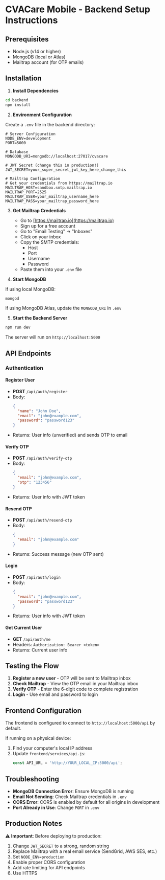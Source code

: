 # CVACare Mobile - Backend Setup Instructions

## Prerequisites
- Node.js (v14 or higher)
- MongoDB (local or Atlas)
- Mailtrap account (for OTP emails)

## Installation

1. **Install Dependencies**
```bash
cd backend
npm install
```

2. **Environment Configuration**

Create a `.env` file in the backend directory:

```env
# Server Configuration
NODE_ENV=development
PORT=5000

# Database
MONGODB_URI=mongodb://localhost:27017/cvacare

# JWT Secret (change this in production!)
JWT_SECRET=your_super_secret_jwt_key_here_change_this

# Mailtrap Configuration
# Get your credentials from https://mailtrap.io
MAILTRAP_HOST=sandbox.smtp.mailtrap.io
MAILTRAP_PORT=2525
MAILTRAP_USER=your_mailtrap_username_here
MAILTRAP_PASS=your_mailtrap_password_here
```

3. **Get Mailtrap Credentials**

   - Go to [https://mailtrap.io](https://mailtrap.io)
   - Sign up for a free account
   - Go to "Email Testing" → "Inboxes"
   - Click on your inbox
   - Copy the SMTP credentials:
     - Host
     - Port
     - Username
     - Password
   - Paste them into your `.env` file

4. **Start MongoDB**

If using local MongoDB:
```bash
mongod
```

If using MongoDB Atlas, update the `MONGODB_URI` in `.env`

5. **Start the Backend Server**

```bash
npm run dev
```

The server will run on `http://localhost:5000`

## API Endpoints

### Authentication

#### Register User
- **POST** `/api/auth/register`
- Body: 
  ```json
  {
    "name": "John Doe",
    "email": "john@example.com",
    "password": "password123"
  }
  ```
- Returns: User info (unverified) and sends OTP to email

#### Verify OTP
- **POST** `/api/auth/verify-otp`
- Body:
  ```json
  {
    "email": "john@example.com",
    "otp": "123456"
  }
  ```
- Returns: User info with JWT token

#### Resend OTP
- **POST** `/api/auth/resend-otp`
- Body:
  ```json
  {
    "email": "john@example.com"
  }
  ```
- Returns: Success message (new OTP sent)

#### Login
- **POST** `/api/auth/login`
- Body:
  ```json
  {
    "email": "john@example.com",
    "password": "password123"
  }
  ```
- Returns: User info with JWT token

#### Get Current User
- **GET** `/api/auth/me`
- Headers: `Authorization: Bearer <token>`
- Returns: Current user info

## Testing the Flow

1. **Register a new user** - OTP will be sent to Mailtrap inbox
2. **Check Mailtrap** - View the OTP email in your Mailtrap inbox
3. **Verify OTP** - Enter the 6-digit code to complete registration
4. **Login** - Use email and password to login

## Frontend Configuration

The frontend is configured to connect to `http://localhost:5000/api` by default.

If running on a physical device:
1. Find your computer's local IP address
2. Update `frontend/services/api.js`:
   ```javascript
   const API_URL = 'http://YOUR_LOCAL_IP:5000/api';
   ```

## Troubleshooting

- **MongoDB Connection Error**: Ensure MongoDB is running
- **Email Not Sending**: Check Mailtrap credentials in `.env`
- **CORS Error**: CORS is enabled by default for all origins in development
- **Port Already in Use**: Change `PORT` in `.env`

## Production Notes

⚠️ **Important**: Before deploying to production:

1. Change `JWT_SECRET` to a strong, random string
2. Replace Mailtrap with a real email service (SendGrid, AWS SES, etc.)
3. Set `NODE_ENV=production`
4. Enable proper CORS configuration
5. Add rate limiting for API endpoints
6. Use HTTPS
